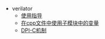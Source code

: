 * verilator
   * [使用指导](使用指导.md)
   * [在cpp文件中使用子模块中的变量](在cpp文件中使用子模块中的变量.md)
   * [DPI-C机制](DPI-C机制.md)
